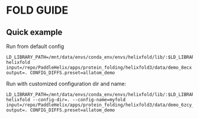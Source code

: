 # FOLD GUIDE

## Quick example
Run from default config
```shell
LD_LIBRARY_PATH=/mnt/data/envs/conda_env/envs/helixfold/lib/:$LD_LIBRARY_PATH helixfold input=/repo/PaddleHelix/apps/protein_folding/helixfold3/data/demo_8ecx.json  output=. CONFIG_DIFFS.preset=allatom_demo
```

Run with customized configuration dir and name:
```shell
LD_LIBRARY_PATH=/mnt/data/envs/conda_env/envs/helixfold/lib/:$LD_LIBRARY_PATH helixfold --config-dir=. --config-name=myfold input=/repo/PaddleHelix/apps/protein_folding/helixfold3/data/demo_6zcy_smiles.json  output=. CONFIG_DIFFS.preset=allatom_demo
```